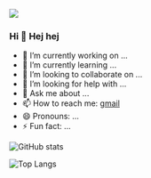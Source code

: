 ![](https://visitor-badge.laobi.icu/badge?page_id=kosmolet.kosmolet)    
### Hi 👋 Hej hej

<!--
**kosmolet/kosmolet** is a ✨ _special_ ✨ repository because its `README.md` (this file) appears on your GitHub profile.

Here are some ideas to get you started:
-->
- 🔭 I’m currently working on ...
- 🌱 I’m currently learning ...
- 👯 I’m looking to collaborate on ...
- 🤔 I’m looking for help with ...
- 💬 Ask me about ...
- 📫 How to reach me: [gmail](kosmolet.git@gmail.com)
- 😄 Pronouns: ...
- ⚡ Fun fact: ...


![GitHub stats](https://github-readme-stats.vercel.app/api?username=kosmolet&show_icons=true&theme=graywhite)

![Top Langs](https://github-readme-stats.vercel.app/api/top-langs/?username=kosmolet&theme=graywhite)

